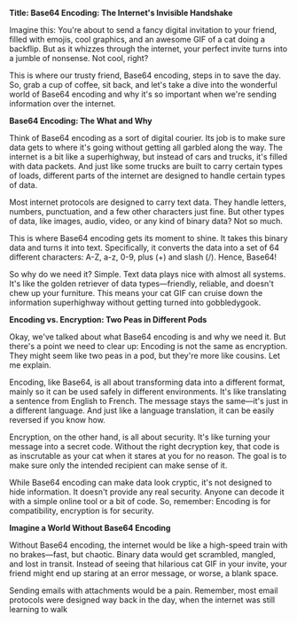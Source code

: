 **Title: Base64 Encoding: The Internet's Invisible Handshake**

Imagine this: You're about to send a fancy digital invitation to your friend, filled with emojis, cool graphics, and an awesome GIF of a cat doing a backflip. But as it whizzes through the internet, your perfect invite turns into a jumble of nonsense. Not cool, right?

This is where our trusty friend, Base64 encoding, steps in to save the day. So, grab a cup of coffee, sit back, and let's take a dive into the wonderful world of Base64 encoding and why it's so important when we're sending information over the internet.

**Base64 Encoding: The What and Why**

Think of Base64 encoding as a sort of digital courier. Its job is to make sure data gets to where it's going without getting all garbled along the way. The internet is a bit like a superhighway, but instead of cars and trucks, it's filled with data packets. And just like some trucks are built to carry certain types of loads, different parts of the internet are designed to handle certain types of data.

Most internet protocols are designed to carry text data. They handle letters, numbers, punctuation, and a few other characters just fine. But other types of data, like images, audio, video, or any kind of binary data? Not so much.

This is where Base64 encoding gets its moment to shine. It takes this binary data and turns it into text. Specifically, it converts the data into a set of 64 different characters: A-Z, a-z, 0-9, plus (+) and slash (/). Hence, Base64!

So why do we need it? Simple. Text data plays nice with almost all systems. It's like the golden retriever of data types—friendly, reliable, and doesn't chew up your furniture. This means your cat GIF can cruise down the information superhighway without getting turned into gobbledygook.

**Encoding vs. Encryption: Two Peas in Different Pods**

Okay, we've talked about what Base64 encoding is and why we need it. But there's a point we need to clear up: Encoding is not the same as encryption. They might seem like two peas in a pod, but they're more like cousins. Let me explain.

Encoding, like Base64, is all about transforming data into a different format, mainly so it can be used safely in different environments. It's like translating a sentence from English to French. The message stays the same—it's just in a different language. And just like a language translation, it can be easily reversed if you know how.

Encryption, on the other hand, is all about security. It's like turning your message into a secret code. Without the right decryption key, that code is as inscrutable as your cat when it stares at you for no reason. The goal is to make sure only the intended recipient can make sense of it.

While Base64 encoding can make data look cryptic, it's not designed to hide information. It doesn't provide any real security. Anyone can decode it with a simple online tool or a bit of code. So, remember: Encoding is for compatibility, encryption is for security.

**Imagine a World Without Base64 Encoding**

Without Base64 encoding, the internet would be like a high-speed train with no brakes—fast, but chaotic. Binary data would get scrambled, mangled, and lost in transit. Instead of seeing that hilarious cat GIF in your invite, your friend might end up staring at an error message, or worse, a blank space.

Sending emails with attachments would be a pain. Remember, most email protocols were designed way back in the day, when the internet was still learning to walk
